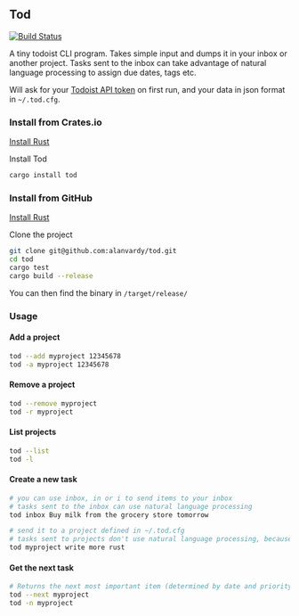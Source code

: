 ## Tod

[![Build Status](https://github.com/alanvardy/tod/workflows/ci/badge.svg)](https://github.com/alanvardy/tod)

A tiny todoist CLI program. Takes simple input and dumps it in your inbox or another project. Tasks sent to the inbox can take advantage of natural language processing to assign due dates, tags etc.

Will ask for your [Todoist API token](https://todoist.com/prefs/integrations) on first run, and your data in json format in `~/.tod.cfg`. 


### Install from Crates.io

[Install Rust](https://www.rust-lang.org/tools/install)

Install Tod

```bash
cargo install tod
```

### Install from GitHub

[Install Rust](https://www.rust-lang.org/tools/install)

Clone the project

```bash
git clone git@github.com:alanvardy/tod.git
cd tod
cargo test
cargo build --release
```

You can then find the binary in `/target/release/`

### Usage

#### Add a project

```bash
tod --add myproject 12345678
tod -a myproject 12345678
```

#### Remove a project

```bash
tod --remove myproject
tod -r myproject
```

#### List projects

```bash
tod --list
tod -l
```

#### Create a new task

```bash
# you can use inbox, in or i to send items to your inbox
# tasks sent to the inbox can use natural language processing
tod inbox Buy milk from the grocery store tomorrow

# send it to a project defined in ~/.tod.cfg
# tasks sent to projects don't use natural language processing, because API.
tod myproject write more rust
```

#### Get the next task

```bash
# Returns the next most important item (determined by date and priority)
tod --next myproject
tod -n myproject
```
